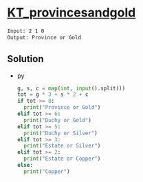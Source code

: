 # [KT_provincesandgold](https://open.kattis.com/problems/provincesandgold)



```txt
Input: 2 1 0
Output: Province or Gold
```

## Solution

* py

  ```py
  g, s, c = map(int, input().split())
  tot = g * 3 + s * 2 + c
  if tot >= 8:
    print("Province or Gold")
  elif tot >= 6:
    print("Duchy or Gold")
  elif tot >= 5:
    print("Duchy or Silver")
  elif tot >= 3:
    print("Estate or Silver")
  elif tot >= 2:
    print("Estate or Copper")
  else:
    print("Copper")
  ```
